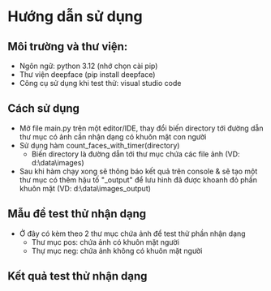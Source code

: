 # Hướng dẫn sử dụng
## Môi trường và thư viện: 
+ Ngôn ngữ: python 3.12 (nhớ chọn cài pip)
+ Thư viện deepface (pip install deepface)
+ Công cụ sử dụng khi test thử: visual studio code

## Cách sử dụng
- Mở file main.py trên một editor/IDE, thay đổi biến directory tới đường dẫn thư mục có ảnh cần nhận dạng có khuôn mặt con người
- Sử dụng hàm count_faces_with_timer(directory)
  + Biến directory là đường dẫn tới thư mục chứa các file ảnh (VD: d:\data\images)
- Sau khi hàm chạy xong sẽ thông báo kết quả trên console & sẽ tạo một thư mục có thêm hậu tố "_output" để lưu hình đã được khoanh đỏ phần khuôn mặt (VD: d:\data\images_output)

## Mẫu để test thử nhận dạng
- Ở đây có kèm theo 2 thư mục chứa ảnh để test thử phần nhận dạng
  + Thư mục pos: chứa ảnh có khuôn mặt người
  + Thự mục neg: chứa ảnh không có khuôn mặt người

## Kết quả test thử nhận dạng
